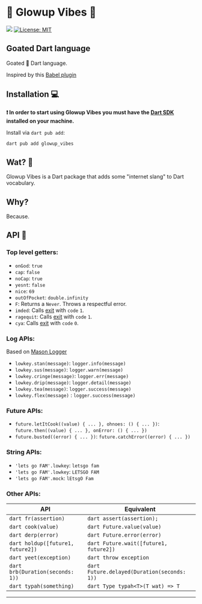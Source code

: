 # 🌟 Glowup Vibes 🌟

<a title="Pub" href="https://pub.dev/packages/glowup_vibes"><img src="https://img.shields.io/pub/v/glowup_vibes.svg?style=popout"/></a>
[![License: MIT][license_badge]][license_link]

## Goated Dart language

Goated 🐐 Dart language.

Inspired by this [Babel plugin][babel-silliness]

## Installation 💻

**❗ In order to start using Glowup Vibes you must have the [Dart SDK][dart_install_link] installed on your machine.**

Install via `dart pub add`:

```sh
dart pub add glowup_vibes
```

## Wat? 🤔

Glowup Vibes is a Dart package that adds some "internet slang" to Dart vocabulary.

## Why?

Because.

## API 📖

### Top level getters:

- `onGod`: `true`
- `cap`: `false`
- `noCap`: `true`
- `yesnt`: `false`
- `nice`: `69`
- `outOfPocket`: `double.infinity`
- `F`: Returns a `Never`. Throws a respectful error.
- `imded`: Calls [exit][exit] with `code` `1`.
- `ragequit`: Calls [exit][exit] with `code` `1`.
- `cya`: Calls [exit][exit] with `code` `0`.

### Log APIs:

Based on [Mason Logger][mason_logger]

- `lowkey.stan(message)`: `logger.info(message)`
- `lowkey.sus(message)`: `logger.warn(message)`
- `lowkey.cringe(message)`: `logger.err(message)`
- `lowkey.drip(message)`: `logger.detail(message)`
- `lowkey.tea(message)`: `logger.success(message)`
- `lowkey.flex(message)` : `logger.success(message)`

### Future APIs:

- `future.letItCook((value) { ... }, ohnoes: () { ... })`: `future.then((value) { ... }, onError: () { ... })`
- `future.busted((error) { ... })`: `future.catchError((error) { ... })`

### String APIs:

- `'lets go FAM'.lowkey`: `letsgo fam`
- `'lets go FAM'.lowkey`: `LETSGO FAM`
- `'lets go FAM'.mock`: `lEtsgO Fam`

### Other APIs:

| API                                    | Equivalent                                       |
|----------------------------------------|--------------------------------------------------|
| ```dart fr(assertion) ```              | ```dart assert(assertion); ```                   |
| ```dart cook(value) ```                | ```dart Future.value(value) ```                  |
| ```dart derp(error) ```                | ```dart Future.error(error) ```                  |
| ```dart holdup([future1, future2]) ``` | ```dart Future.wait([future1, future2]) ```      |
| ```dart yeet(exception) ```            | ```dart throw exception ```                      |
| ```dart brb(Duration(seconds: 1)) ```  | ```dart Future.delayed(Duration(seconds: 1)) ``` |
| ```dart typah(something) ```           | ```dart Type typah<T>(T wat) => T ```            |


---
[mason_logger]: https://pub.dev/packages/mason_logger
[babel-silliness]: https://github.com/christina-de-martinez/babel-plugin-glowup-vibes
[exit]: https://api.dart.dev/dart-io/exit.html
[dart_install_link]: https://dart.dev/get-dart
[github_actions_link]: https://docs.github.com/en/actions/learn-github-actions
[license_badge]: https://img.shields.io/badge/license-MIT-blue.svg
[license_link]: https://opensource.org/licenses/MIT
[logo_black]: https://raw.githubusercontent.com/VGVentures/very_good_brand/main/styles/README/vgv_logo_black.png#gh-light-mode-only
[logo_white]: https://raw.githubusercontent.com/VGVentures/very_good_brand/main/styles/README/vgv_logo_white.png#gh-dark-mode-only
[mason_link]: https://github.com/felangel/mason
[very_good_analysis_badge]: https://img.shields.io/badge/style-very_good_analysis-B22C89.svg
[very_good_analysis_link]: https://pub.dev/packages/very_good_analysis
[very_good_coverage_link]: https://github.com/marketplace/actions/very-good-coverage
[very_good_ventures_link]: https://verygood.ventures
[very_good_ventures_link_light]: https://verygood.ventures#gh-light-mode-only
[very_good_ventures_link_dark]: https://verygood.ventures#gh-dark-mode-only
[very_good_workflows_link]: https://github.com/VeryGoodOpenSource/very_good_workflows
